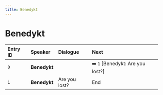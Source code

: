 ```yaml
---
title: Benedykt
---
```


# Benedykt


| Entry ID | Speaker | Dialogue | Next |
| :------- | :------ | :------- | :------------ |
| `0` | **Benedykt** |  | ➡️ `1` \[Benedykt: Are you lost?\] |
| `1` | **Benedykt** | Are you lost? | End |
